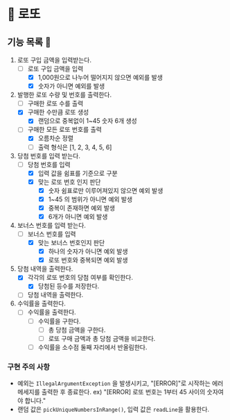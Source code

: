 # 💸 로또

## 기능 목록 📒
1. 로또 구입 금액을 입력받는다.
   - [ ] 로또 구입 금액을 입력
     - [x] 1,000원으로 나누어 떨어지지 않으면 예외를 발생
     - [x] 숫자가 아니면 예외를 발생
2. 발행한 로또 수량 및 번호를 출력한다.
    - [ ] 구매한 로또 수를 출력
    - [x] 구매한 수만큼 로또 생성
      - [x] 랜덤으로 중복없이 1~45 숫자 6개 생성
    - [ ] 구매한 모든 로또 번호를 출력
        - [x] 오름차순 정렬
        - [ ] 출력 형식은 [1, 2, 3, 4, 5, 6]
3. 당첨 번호를 입력 받는다.
   - [ ] 당첨 번호를 입력
     - [x] 입력 값을 쉼표를 기준으로 구분
     - [x] 맞는 로또 번호 인지 판단
       - [x] 숫자 쉼표로만 이루어져있지 않으면 예외 발생
       - [x] 1~45 의 범위가 아니면 예외 발생
       - [x] 중복이 존재하면 예외 발생
       - [x] 6개가 아니면 예외 발생
4. 보너스 번호를 입력 받는다.
   - [ ] 보너스 번호를 입력
     - [x] 맞는 보너스 번호인지 판단
       - [x] 하나의 숫자가 아니면 예외 발생
       - [x] 로또 번호와 중복되면 예외 발생
5. 당첨 내역을 출력한다.
   - [x] 각각의 로또 번호의 당첨 여부를 확인한다.
     - [x] 당첨된 등수를 저장한다.
   - [ ] 당첨 내역을 출력한다.
6. 수익률을 출력한다.
   - [ ] 수익률을 출력한다.
     - [ ] 수익률을 구한다.
       - [ ] 총 당첨 금액을 구한다.
       - [ ] 로또 구매 금액과 총 당첨 금액을 비교한다.
     - [ ] 수익률을 소수점 둘째 자리에서 반올림한다.

### 구현 주의 사항
- 예외는 `IllegalArgumentException` 을 발생시키고, "[ERROR]"로 시작하는 에러 메세지를 출력한 후 종료한다. ex) "[ERROR] 로또 번호는 1부터 45 사이의 숫자여야 합니다."
- 랜덤 값은 `pickUniqueNumbersInRange()`, 입력 값은 `readLine`을 활용한다.